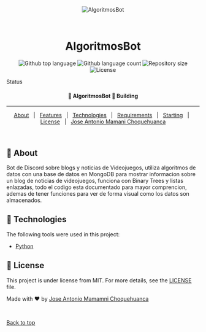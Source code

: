 <div align="center" id="top"> 
  <img src="./.github/app.gif" alt="AlgoritmosBot" />

&#xa0;

  <!-- <a href="https://algoritmosbot.netlify.app">Demo</a> -->
</div>

<h1 align="center">AlgoritmosBot</h1>

<p align="center">
  <img alt="Github top language" src="https://img.shields.io/github/languages/top/{{Jose1060}}/algoritmosbot?color=56BEB8">

  <img alt="Github language count" src="https://img.shields.io/github/languages/count/{{Jose1060}}/algoritmosbot?color=56BEB8">

  <img alt="Repository size" src="https://img.shields.io/github/repo-size/{{Jose1060}}/algoritmosbot?color=56BEB8">

  <img alt="License" src="https://img.shields.io/github/license/{{Jose1060}}/algoritmosbot?color=56BEB8">

  <!-- <img alt="Github issues" src="https://img.shields.io/github/issues/{{Jose1060}}/algoritmosbot?color=56BEB8" /> -->

  <!-- <img alt="Github forks" src="https://img.shields.io/github/forks/{{Jose1060}}/algoritmosbot?color=56BEB8" /> -->

  <!-- <img alt="Github stars" src="https://img.shields.io/github/stars/{{Jose1060}}/algoritmosbot?color=56BEB8" /> -->
</p>

Status

<h4 align="center">
	🚧  AlgoritmosBot 🚀 Building
</h4>

<hr>

<p align="center">
  <a href="#dart-about">About</a> &#xa0; | &#xa0; 
  <a href="#sparkles-features">Features</a> &#xa0; | &#xa0;
  <a href="#rocket-technologies">Technologies</a> &#xa0; | &#xa0;
  <a href="#white_check_mark-requirements">Requirements</a> &#xa0; | &#xa0;
  <a href="#checkered_flag-starting">Starting</a> &#xa0; | &#xa0;
  <a href="#memo-license">License</a> &#xa0; | &#xa0;
  <a href="https://github.com/Jose1060" target="_blank">Jose Antonio Mamani Choquehuanca</a>
</p>

<br>

## :dart: About

Bot de Discord sobre blogs y noticias de Videojuegos, utiliza algoritmos de datos con una base de datos en MongoDB para mostrar informacion sobre un blog de noticias de videojuegos, funciona con Binary Trees y listas enlazadas, todo el codigo esta documentado para mayor comprencion, ademas de tener funciones para ver de forma visual como los datos son almacenados.

## :rocket: Technologies

The following tools were used in this project:

- [Python](https://www.python.org/)

## :memo: License

This project is under license from MIT. For more details, see the [LICENSE](LICENSE.md) file.

Made with :heart: by <a href="https://github.com/Jose1060" target="_blank">Jose Antonio Mamamni Choquehuanca</a>

&#xa0;

<a href="#top">Back to top</a>
